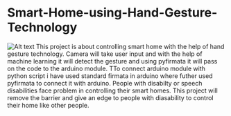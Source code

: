 
# Smart-Home-using-Hand-Gesture-Technology
<html>
<img src="C:\Users\shekh\Downloads\IMG-6121.JPG" alt="Alt text" title="Optional title">
</html>
This project is about controlling smart home with the help of hand gesture technology. Camera will take user input and with the help of machine learning it will detect the gesture and using pyfirmata it will pass on the code to the arduino module. TTo connect arduino module with python script i have used standard firmata in arduino where futher used  pyfirmata to connect it with arduino.
People with disabilty or speech disabilities face problem in controlling their smart homes. This project will remove the barrier and give an edge to people with diasability to control their home like other people.
